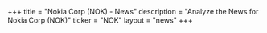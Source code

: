 +++
title = "Nokia Corp (NOK) - News"
description = "Analyze the News for Nokia Corp (NOK)"
ticker = "NOK"
layout = "news"
+++

